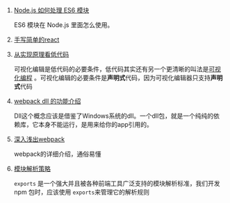 1. [Node.js 如何处理 ES6 模块](https://www.ruanyifeng.com/blog/2020/08/how-nodejs-use-es6-module.html)

   ES6 模块在 Node.js 里面怎么使用。

2. [手写简单的react](https://pomb.us/build-your-own-react/)

3. [从实现原理看低代码](https://zhuanlan.zhihu.com/p/451340998)

   可视化编辑是低代码的必要条件，低代码其实还有另一个更清晰的叫法是[可视化编程](https://link.zhihu.com/?target=https%3A//www.outsystems.com/blog/posts/what-is-visual-programming/) 。可视化编辑的必要条件是**声明式**代码，因为可视化编辑器只支持**声明式**代码

4. [webpack dll 的功能介绍](https://segmentfault.com/a/1190000005969643)

   Dll这个概念应该是借鉴了Windows系统的dll。一个dll包，就是一个纯纯的依赖库，它本身不能运行，是用来给你的app引用的。

5. [深入浅出webpack](https://webpack.wuhaolin.cn/)

   webpack的详细介绍，通俗易懂

6. [模块解析策略](https://juejin.cn/post/7221551421833314360)

   `exports` 是一个强大并且被各种前端工具广泛支持的模块解析标准，我们开发 npm 包时，应该使用 `exports`来管理它的解析规则